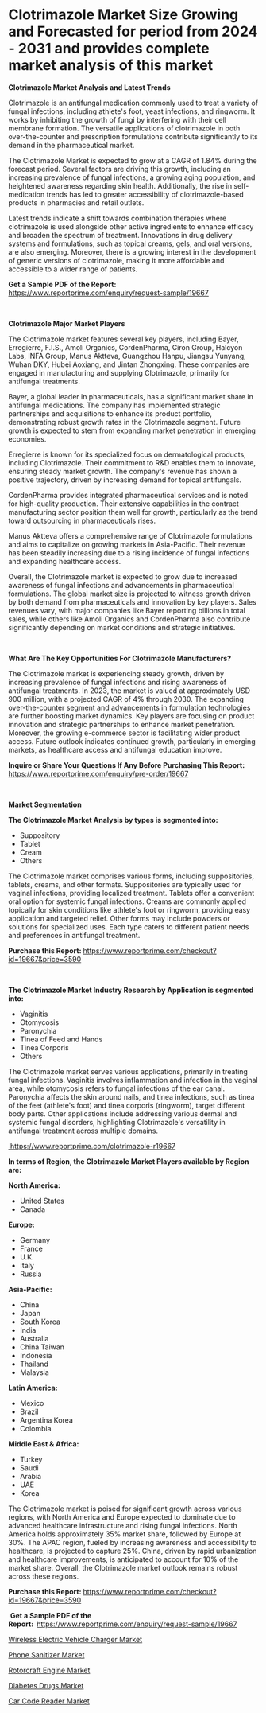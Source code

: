 <p><h1>Clotrimazole Market Size Growing and Forecasted for period from 2024 - 2031 and provides complete market analysis of this market</h1></p><p><strong>Clotrimazole Market Analysis and Latest Trends</strong></p>
<p><p>Clotrimazole is an antifungal medication commonly used to treat a variety of fungal infections, including athlete's foot, yeast infections, and ringworm. It works by inhibiting the growth of fungi by interfering with their cell membrane formation. The versatile applications of clotrimazole in both over-the-counter and prescription formulations contribute significantly to its demand in the pharmaceutical market.</p><p>The Clotrimazole Market is expected to grow at a CAGR of 1.84% during the forecast period. Several factors are driving this growth, including an increasing prevalence of fungal infections, a growing aging population, and heightened awareness regarding skin health. Additionally, the rise in self-medication trends has led to greater accessibility of clotrimazole-based products in pharmacies and retail outlets.</p><p>Latest trends indicate a shift towards combination therapies where clotrimazole is used alongside other active ingredients to enhance efficacy and broaden the spectrum of treatment. Innovations in drug delivery systems and formulations, such as topical creams, gels, and oral versions, are also emerging. Moreover, there is a growing interest in the development of generic versions of clotrimazole, making it more affordable and accessible to a wider range of patients.</p></p>
<p><strong>Get a Sample PDF of the Report:&nbsp;</strong> <a href="https://www.reportprime.com/enquiry/request-sample/19667?utm_campaign=11&utm_medium=2&utm_source=Github&utm_content=ia&utm_term=02122024&utm_id=clotrimazole">https://www.reportprime.com/enquiry/request-sample/19667</a></p>
<p>&nbsp;</p>
<p><strong>Clotrimazole Major Market Players</strong></p>
<p><p>The Clotrimazole market features several key players, including Bayer, Erregierre, F.I.S., Amoli Organics, CordenPharma, Ciron Group, Halcyon Labs, INFA Group, Manus Aktteva, Guangzhou Hanpu, Jiangsu Yunyang, Wuhan DKY, Hubei Aoxiang, and Jintan Zhongxing. These companies are engaged in manufacturing and supplying Clotrimazole, primarily for antifungal treatments.</p><p>Bayer, a global leader in pharmaceuticals, has a significant market share in antifungal medications. The company has implemented strategic partnerships and acquisitions to enhance its product portfolio, demonstrating robust growth rates in the Clotrimazole segment. Future growth is expected to stem from expanding market penetration in emerging economies.</p><p>Erregierre is known for its specialized focus on dermatological products, including Clotrimazole. Their commitment to R&D enables them to innovate, ensuring steady market growth. The company's revenue has shown a positive trajectory, driven by increasing demand for topical antifungals.</p><p>CordenPharma provides integrated pharmaceutical services and is noted for high-quality production. Their extensive capabilities in the contract manufacturing sector position them well for growth, particularly as the trend toward outsourcing in pharmaceuticals rises.</p><p>Manus Aktteva offers a comprehensive range of Clotrimazole formulations and aims to capitalize on growing markets in Asia-Pacific. Their revenue has been steadily increasing due to a rising incidence of fungal infections and expanding healthcare access.</p><p>Overall, the Clotrimazole market is expected to grow due to increased awareness of fungal infections and advancements in pharmaceutical formulations. The global market size is projected to witness growth driven by both demand from pharmaceuticals and innovation by key players. Sales revenues vary, with major companies like Bayer reporting billions in total sales, while others like Amoli Organics and CordenPharma also contribute significantly depending on market conditions and strategic initiatives.</p></p>
<p>&nbsp;</p>
<p><strong>What Are The Key Opportunities For Clotrimazole Manufacturers?</strong></p>
<p><p>The Clotrimazole market is experiencing steady growth, driven by increasing prevalence of fungal infections and rising awareness of antifungal treatments. In 2023, the market is valued at approximately USD 900 million, with a projected CAGR of 4% through 2030. The expanding over-the-counter segment and advancements in formulation technologies are further boosting market dynamics. Key players are focusing on product innovation and strategic partnerships to enhance market penetration. Moreover, the growing e-commerce sector is facilitating wider product access. Future outlook indicates continued growth, particularly in emerging markets, as healthcare access and antifungal education improve.</p></p>
<p><strong>Inquire or Share Your Questions If Any Before Purchasing This Report:</strong> <a href="https://www.reportprime.com/enquiry/pre-order/19667?utm_campaign=11&utm_medium=2&utm_source=Github&utm_content=ia&utm_term=02122024&utm_id=clotrimazole">https://www.reportprime.com/enquiry/pre-order/19667</a></p>
<p>&nbsp;</p>
<p><strong>Market Segmentation</strong></p>
<p><strong>The Clotrimazole Market Analysis by types is segmented into:</strong></p>
<p><ul><li>Suppository</li><li>Tablet</li><li>Cream</li><li>Others</li></ul></p>
<p><p>The Clotrimazole market comprises various forms, including suppositories, tablets, creams, and other formats. Suppositories are typically used for vaginal infections, providing localized treatment. Tablets offer a convenient oral option for systemic fungal infections. Creams are commonly applied topically for skin conditions like athlete's foot or ringworm, providing easy application and targeted relief. Other forms may include powders or solutions for specialized uses. Each type caters to different patient needs and preferences in antifungal treatment.</p></p>
<p><strong>Purchase this Report:&nbsp;</strong><a href="https://www.reportprime.com/checkout?id=19667&price=3590&utm_campaign=11&utm_medium=2&utm_source=Github&utm_content=ia&utm_term=02122024&utm_id=clotrimazole">https://www.reportprime.com/checkout?id=19667&price=3590</a></p>
<p>&nbsp;</p>
<p><strong>The Clotrimazole Market Industry Research by Application is segmented into:</strong></p>
<p><ul><li>Vaginitis</li><li>Otomycosis</li><li>Paronychia</li><li>Tinea of Feed and Hands</li><li>Tinea Corporis</li><li>Others</li></ul></p>
<p><p>The Clotrimazole market serves various applications, primarily in treating fungal infections. Vaginitis involves inflammation and infection in the vaginal area, while otomycosis refers to fungal infections of the ear canal. Paronychia affects the skin around nails, and tinea infections, such as tinea of the feet (athlete's foot) and tinea corporis (ringworm), target different body parts. Other applications include addressing various dermal and systemic fungal disorders, highlighting Clotrimazole's versatility in antifungal treatment across multiple domains.</p></p>
<p><a href="https://www.reportprime.com/clotrimazole-r19667?utm_campaign=11&utm_medium=2&utm_source=Github&utm_content=ia&utm_term=02122024&utm_id=clotrimazole">&nbsp;https://www.reportprime.com/clotrimazole-r19667</a></p>
<p><strong>In terms of Region, the Clotrimazole Market Players available by Region are:</strong></p>
<p>
    <p> <strong> North America: </strong>
        <ul>
            <li>United States</li>
            <li>Canada</li>
        </ul>
        </p> 
    <p> <strong> Europe: </strong>
        <ul>
            <li>Germany</li>
            <li>France</li>
            <li>U.K.</li>
            <li>Italy</li>
            <li>Russia</li>
        </ul>
        </p> 
    <p> <strong> Asia-Pacific: </strong>
        <ul>
            <li>China</li>
            <li>Japan</li>
            <li>South Korea</li>
            <li>India</li>
            <li>Australia</li>
            <li>China Taiwan</li>
            <li>Indonesia</li>
            <li>Thailand</li>
            <li>Malaysia</li>
        </ul>
        </p> 
    <p> <strong> Latin America: </strong>
        <ul>
            <li>Mexico</li>
            <li>Brazil</li>
            <li>Argentina Korea</li>
            <li>Colombia</li>
        </ul>
        </p> 
    <p> <strong> Middle East & Africa: </strong>
        <ul>
            <li>Turkey</li>
            <li>Saudi</li>
            <li>Arabia</li>
            <li>UAE</li>
            <li>Korea</li>
        </ul>
    </p>
    </p>
<p><p>The Clotrimazole market is poised for significant growth across various regions, with North America and Europe expected to dominate due to advanced healthcare infrastructure and rising fungal infections. North America holds approximately 35% market share, followed by Europe at 30%. The APAC region, fueled by increasing awareness and accessibility to healthcare, is projected to capture 25%. China, driven by rapid urbanization and healthcare improvements, is anticipated to account for 10% of the market share. Overall, the Clotrimazole market outlook remains robust across these regions.</p></p>
<p><strong>Purchase this Report: </strong><a href="https://www.reportprime.com/checkout?id=19667&price=3590&utm_campaign=11&utm_medium=2&utm_source=Github&utm_content=ia&utm_term=02122024&utm_id=clotrimazole">https://www.reportprime.com/checkout?id=19667&price=3590</a></p>
<p>&nbsp;<strong>Get a Sample PDF of the Report:&nbsp;&nbsp;</strong><a href="https://www.reportprime.com/enquiry/request-sample/19667?utm_campaign=11&utm_medium=2&utm_source=Github&utm_content=ia&utm_term=02122024&utm_id=clotrimazole">https://www.reportprime.com/enquiry/request-sample/19667</a></p>
<p><strong></strong></p>
<p><p><a href="https://www.linkedin.com/pulse/information-trends-significant-market-drivers-obstacles-towrf?utm_campaign=11&utm_medium=2&utm_source=Github&utm_content=ia&utm_term=02122024&utm_id=clotrimazole">Wireless Electric Vehicle Charger Market</a></p><p><a href="https://issuu.com/reportprime-2/docs/phone-sanitizer-market-size-2030.pptx?utm_campaign=11&utm_medium=2&utm_source=Github&utm_content=ia&utm_term=02122024&utm_id=clotrimazole">Phone Sanitizer Market</a></p><p><a href="https://www.linkedin.com/pulse/revenue-growth-rotorcraft-engine-market-14-cagr-from-2024-2031-2nowf?utm_campaign=11&utm_medium=2&utm_source=Github&utm_content=ia&utm_term=02122024&utm_id=clotrimazole">Rotorcraft Engine Market</a></p><p><a href="https://github.com/ChiragRp1/Market-Research-Report-List-6/blob/main/diabetes-drugs-market.md?utm_campaign=11&utm_medium=2&utm_source=Github&utm_content=ia&utm_term=02122024&utm_id=clotrimazole">Diabetes Drugs Market</a></p><p><a href="https://issuu.com/reportprime-2/docs/car-code-reader-market-size-2030.pptx?utm_campaign=11&utm_medium=2&utm_source=Github&utm_content=ia&utm_term=02122024&utm_id=clotrimazole">Car Code Reader Market</a></p></p>